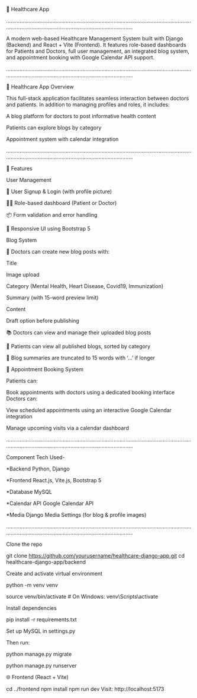 🏥 Healthcare App

.................................................................................................................................................................................................................

A modern web-based Healthcare Management System built with Django (Backend) and React + Vite (Frontend). It features role-based dashboards for Patients and Doctors, full user management, an integrated blog system, and appointment booking with Google Calendar API support.

.................................................................................................................................................................................................................

🏥 Healthcare App Overview

This full-stack application facilitates seamless interaction between doctors and patients. In addition to managing profiles and roles, it includes:

A blog platform for doctors to post informative health content

Patients can explore blogs by category

Appointment system with calendar integration

.................................................................................................................................................................................................................

🚀 Features

User Management

👤 User Signup & Login (with profile picture)

🧑‍⚕️ Role-based dashboard (Patient or Doctor)

📦 Form validation and error handling

🎨 Responsive UI using Bootstrap 5

Blog System 

📝 Doctors can create new blog posts with:

Title

Image upload

Category (Mental Health, Heart Disease, Covid19, Immunization)

Summary (with 15-word preview limit)

Content

Draft option before publishing

📚 Doctors can view and manage their uploaded blog posts

📰 Patients can view all published blogs, sorted by category

📄 Blog summaries are truncated to 15 words with ‘...’ if longer

📅 Appointment Booking System

Patients can:

Book appointments with doctors using a dedicated booking interface Doctors can:

View scheduled appointments using an interactive Google Calendar integration

Manage upcoming visits via a calendar dashboard


.................................................................................................................................................................................................................

Component	Tech Used-

*Backend	Python, Django

*Frontend	React.js, Vite.js, Bootstrap 5

*Database	MySQL

*Calendar API	Google Calendar API

*Media	Django Media Settings (for blog & profile images)

.................................................................................................................................................................................................................

Clone the repo

git clone https://github.com/yourusername/healthcare-django-app.git cd healthcare-django-app/backend

Create and activate virtual environment

python -m venv venv

source venv/bin/activate # On Windows: venv\Scripts\activate

Install dependencies

pip install -r requirements.txt

Set up MySQL in settings.py

Then run:

python manage.py migrate

python manage.py runserver

🌐 Frontend (React + Vite)

cd ../frontend
npm install
npm run dev
Visit: http://localhost:5173



